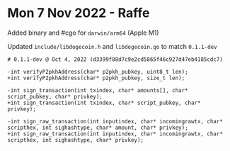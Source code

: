 
# Mon 7 Nov 2022 - Raffe

Added binary and #cgo for `darwin/arm64` (Apple M1)

Updated `include/libdogecoin.h` and `libdogecoin.go` to match `0.1.1-dev`

```
# 0.1.1-dev @ Oct 4, 2022 (d3399f88d7c9e2cd5865f46c927d47eb4185cdc7)

-int verifyP2pkhAddress(char* p2pkh_pubkey, uint8_t len);
+int verifyP2pkhAddress(char* p2pkh_pubkey, size_t len);
 
-int sign_transaction(int txindex, char* amounts[], char* script_pubkey, char* privkey);
+int sign_transaction(int txindex, char* script_pubkey, char* privkey);
 
-int sign_raw_transaction(int inputindex, char* incomingrawtx, char* scripthex, int sighashtype, char* amount, char* privkey);
+int sign_raw_transaction(int inputindex, char* incomingrawtx, char* scripthex, int sighashtype, char* privkey);
```
